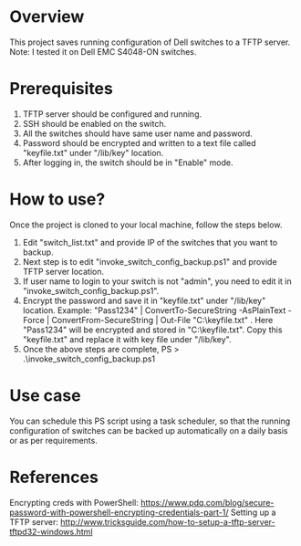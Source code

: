 # Overview
This project saves running configuration of Dell switches to a TFTP server. 
Note: I tested it on Dell EMC S4048-ON switches.
# Prerequisites
1. TFTP server should be configured and running.
2. SSH should be enabled on the switch.
3. All the switches should have same user name and password.
4. Password should be encrypted and written to a text file called "keyfile.txt" under "/lib/key" location.
5. After logging in, the switch should be in "Enable" mode.
# How to use?
Once the project is cloned to your local machine, follow the steps below.
1. Edit "switch_list.txt" and provide IP of the switches that you want to backup.
2. Next step is to edit "invoke_switch_config_backup.ps1" and provide TFTP server location.
3. If user name to login to your switch is not "admin", you need to edit it in "invoke_switch_config_backup.ps1". 
4. Encrypt the password and save it in "keyfile.txt" under "/lib/key" location. Example: "Pass1234" | ConvertTo-SecureString -AsPlainText -Force | ConvertFrom-SecureString | Out-File "C:\keyfile.txt" . Here "Pass1234" will be encrypted and stored in "C:\keyfile.txt". Copy this "keyfile.txt" and replace it with key file under "/lib/key".
5. Once the above steps are complete, PS > .\invoke_switch_config_backup.ps1
# Use case
You can schedule this PS script using a task scheduler, so that the running configuration of switches can be backed up automatically on a daily basis or as per requirements. 
# References
Encrypting creds with PowerShell: https://www.pdq.com/blog/secure-password-with-powershell-encrypting-credentials-part-1/
Setting up a TFTP server: http://www.tricksguide.com/how-to-setup-a-tftp-server-tftpd32-windows.html
